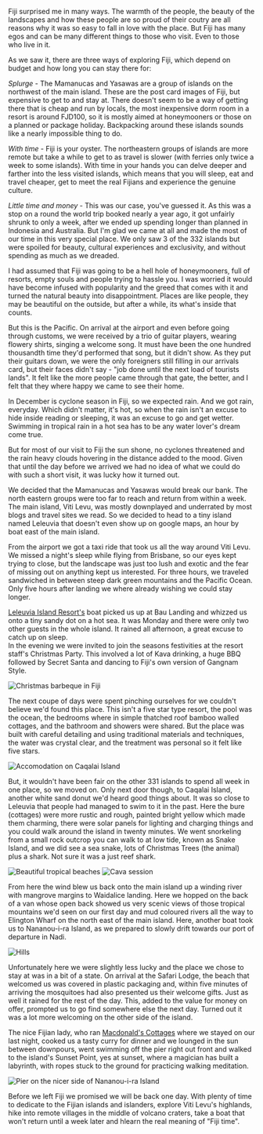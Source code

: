 Fiji surprised me in many ways. The warmth of the people, the beauty of the landscapes and how these people are so proud of their coutry are all reasons why it was so easy to fall in love with the place. 
But Fiji has many egos and can be many different things to those who visit. Even to those who live in it.

As we saw it, there are three ways of exploring Fiji, which depend on budget and how long you can stay there for:

*Splurge* - The Mamanucas and Yasawas are a group of islands on the northwest of the main island. These are the post card images of Fiji, but expensive to get to and stay at. There doesn't seem to be a way of getting there that is cheap and run by locals, the most inexpensive dorm room in a resort is around FJD100, so it is mostly aimed at honeymooners or those on a planned or package holiday. Backpacking around these islands sounds like a nearly impossible thing to do.

*With time* - Fiji is your oyster. The northeastern groups of islands are more remote but take a while to get to as travel is slower (with ferries only twice a week to some islands). With time in your hands you can delve deeper and farther into the less visited islands, which means that you will sleep, eat and travel cheaper, get to meet the real Fijians and experience the genuine culture.

*Little time and money* - This was our case, you've guessed it. As this was a stop on a round the world trip booked nearly a year ago, it got unfairly shrunk to only a week, after we ended up spending longer than planned in Indonesia and Australia. But I'm glad we came at all and made the most of our time in this very special place. We only saw 3 of the 332 islands but were spoiled for beauty, cultural experiences and exclusivity, and without spending as much as we dreaded.

I had assumed that Fiji was going to be a hell hole of honeymooners, full of resorts, empty souls and people trying to hassle you. 
I was worried it would have become infused with popularity and the greed that comes with it and turned the natural beauty into 
disappointment. Places are like people, they may be beautiful on the outside, but after a while, its what's inside that counts.

But this is the Pacific. On arrival at the airport and even before going through customs, we were received by a trio of guitar players, wearing flowery shirts, 
singing a welcome song. It must have been the one hundred thousandth time they'd performed that song, but it didn't show. 
As they put their guitars down, we were the only foreigners still filling in our arrivals card, but their faces didn't say - "job done until the next 
load of tourists lands". It felt like the more people came through that gate, the better, and I felt that they where happy we came to see their home.


In December is cyclone season in Fiji, so we expected rain. And we got rain, everyday. Which didn't matter, it's hot, so when the rain isn't an excuse to 
hide inside reading or sleeping, it was an excuse to go and get wetter. Swimming in tropical rain in a hot sea has to be any water lover's dream come true. 

But for most of our visit to Fiji the sun shone, no cyclones threatened and the rain heavy clouds hovering in the distance added to the mood. 
Given that until the day before we arrived we had no idea of what we could do with such a short visit, it was lucky how it turned out. 

We decided that the Mamanucas and Yasawas would break our bank. The north eastern groups were too far to reach and return from within a week. 
The main island, Viti Levu, was mostly downplayed and underrated by most blogs and travel sites we read. So we decided to head to a tiny island named Leleuvia that 
doesn't even show up on google maps, an hour by boat east of the main island.

From the airport we got a taxi ride that took us all the way around Viti Levu. We missed a night's sleep while flying from Brisbane, so our eyes kept 
trying to close, but the landscape was just too lush and exotic and the fear of missing out on anything kept us interested. 
For three hours, we traveled sandwiched in between steep dark green mountains and the Pacific Ocean. 
Only five hours after landing we where already wishing we could stay longer.  

[Leleuvia Island Resort's](http://www.leleuvia.com/) boat picked us up at Bau Landing and whizzed us onto a tiny sandy dot on a hot sea. 
It was Monday and there were only two other guests in the whole island. It rained all afternoon, a great excuse to catch up on sleep.  
In the evening we were invited to join the seasons festivities at the resort staff's Christmas Party. 
This involved a lot of Kava drinking, a huge BBQ followed by Secret Santa and dancing to Fiji's own version of Gangnam Style. 

![Christmas barbeque in Fiji](DSCF1244.jpg)

The next coupe of days were spent pinching ourselves for we couldn't believe we'd found this place. This isn't a five star type resort, the pool was 
the ocean, the bedrooms where in simple thatched roof bamboo walled cottages, and the bathroom and showers were shared. 
But the place was built with careful detailing and using traditional materials and techniques, the water was crystal clear, and the treatment was 
personal so it felt like five stars. 

![Accomodation on Caqalai Island](DSCF1430.jpg)

But, it wouldn't have been fair on the other 331 islands to spend all week in one place, so we moved on. 
Only next door though, to Caqalai Island, another white sand donut we'd heard good things about. 
It was so close to Leleuvia that people had managed to swim to it in the past. Here the bure (cottages) were more rustic and rough, 
painted bright yellow which made them charming, there were solar panels for lighting and charging things and you could walk around the island in twenty 
minutes. We went snorkeling from a small rock outcrop you can walk to at low tide, known as Snake Island, and we did see a sea snake, lots of Christmas Trees (the animal) plus 
a shark. Not sure it was a just reef shark.

![Beautiful tropical beaches](DSCF1440.jpg)
![Cava session](DSCF1476.jpg)

From here the wind blew us back onto the main island up a winding river with mangrove margins to Waidalice landing. Here we hopped on the back of a van 
whose open back showed us very scenic views of those tropical mountains we'd seen on our first day and mud coloured rivers all the way to Elington Wharf
on the north east of the main island. Here, another boat took us to Nananou-i-ra Island, as we prepared to slowly drift towards our port of departure in Nadi. 

![Hills](DSCF1529.jpg)

Unfortunately here we were slightly less lucky and the place we chose to stay at was in a bit of a state. On arrival at the Safari Lodge, the beach that welcomed us was covered in plastic packaging and, within five minutes of arriving the mosquitoes had also presented us their welcome gifts. Just as well it rained for the rest of the day. This, added to the value for money on offer, prompted us to go find somewhere else the next day. Turned out it was a lot more welcoming on the other side of the island. 

The nice Fijian lady, who ran [Macdonald's Cottages](http://www.macsnananu.com/) where we stayed on our last night, cooked us a tasty curry for dinner and we lounged in the sun 
between downpours, went swimming off the pier right out front and walked to the island's Sunset Point, yes at sunset, where a magician has built a 
labyrinth, with ropes stuck to the ground for practicing walking meditation.

![Pier on the nicer side of Nananou-i-ra Island](DSCF1552.jpg)

Before we left Fiji we promised we will be back one day. With plenty of time to dedicate to the Fijian islands and islanders, explore Viti Levu's highlands, hike into remote villages
in the middle of volcano craters, take a boat that won't return until a week later and hlearn the real meaning of "Fiji time".


